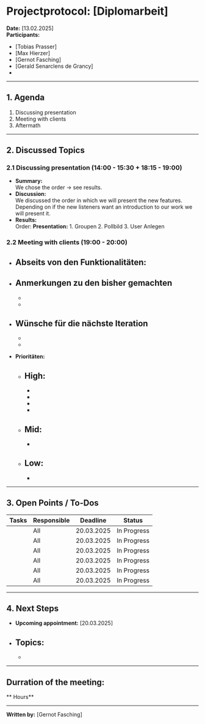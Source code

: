 # Projectprotocol: **[Diplomarbeit]**

**Date:** [13.02.2025]  
**Participants:**  
- [Tobias Prasser]  
- [Max Hierzer]  
- [Gernot Fasching]  
- [Gerald Senarclens de Grancy]
- 

---

## 1. Agenda
1. Discussing presentation
2. Meeting with clients
3. Aftermath

---

## 2. Discussed Topics
### 2.1 Discussing presentation (14:00 - 15:30 + 18:15 - 19:00)
- **Summary:**  
  We chose the order -> see results.
- **Discussion:**  
  We discussed the order in which we will present the new features. Depending on if the new listeners want an introduction to our work we will present it.
- **Results:**  
  Order:
    **Presentation:**
      1. Groupen
      2. Pollbild
      3. User Anlegen

### 2.2 Meeting with clients (19:00 - 20:00)
- **Abseits von den Funktionalitäten:**
  - 

- **Anmerkungen zu den bisher gemachten**
  - 
  - 
  - 

- **Wünsche für die nächste Iteration**  
  - 
  - 
  - 

- **Prioritäten:**  
  - High:
    - 
    - 
    - 
    - 
    - 
  - Mid:
    - 
    - 
  - Low: 
    - 
    - 


---

## 3. Open Points / To-Dos
| Tasks              | Responsible    | Deadline       | Status       |
|--------------------|----------------|----------------|--------------|
|                    | All            | 20.03.2025     | In Progress  |
|                    | All            | 20.03.2025     | In Progress  |
|                    | All            | 20.03.2025     | In Progress  |
|                    | All            | 20.03.2025     | In Progress  |
|                    | All            | 20.03.2025     | In Progress  |
|                    | All            | 20.03.2025     | In Progress  |

---

## 4. Next Steps
- **Upcoming appointment:** [20.03.2025]  
- **Topics:**  
  - 
  - 

---

## Durration of the meeting:
 ** Hours**

---

**Written by:** [Gernot Fasching]

